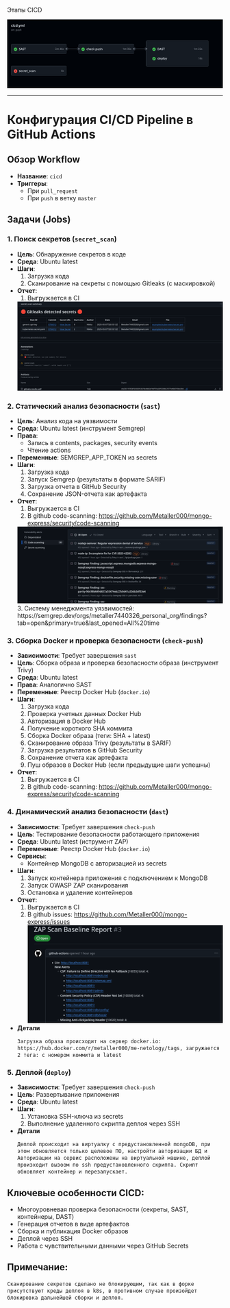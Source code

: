 Этапы CICD

<img src="./assets/1.png" title="Home Page showing databases">

***
# Конфигурация CI/CD Pipeline в GitHub Actions

## Обзор Workflow
- **Название**: `cicd`
- **Триггеры**:
  - При `pull_request` 
  - При `push` в ветку `master` 

## Задачи (Jobs)

### 1. Поиск секретов (`secret_scan`)
- **Цель**: Обнаружение секретов в коде
- **Среда**: Ubuntu latest
- **Шаги**:
  1. Загрузка кода
  2. Сканирование на секреты с помощью Gitleaks (с маскировкой)
- **Отчет**:
  1. Выгружается в CI 
    <img src="./assets/4.png" title="Home Page showing databases"> 

### 2. Статический анализ безопасности (`sast`)
- **Цель**: Анализ кода на уязвимости
- **Среда**: Ubuntu latest (инструмент Semgrep)
- **Права**:
  - Запись в contents, packages, security events
  - Чтение actions
- **Переменные**: SEMGREP_APP_TOKEN из secrets
- **Шаги**:
  1. Загрузка кода
  2. Запуск Semgrep (результаты в формате SARIF)
  3. Загрузка отчета в GitHub Security
  4. Сохранение JSON-отчета как артефакта
- **Отчет**:
  1. Выгружается в CI  
  2. В github code-scanning: https://github.com/Metaller000/mongo-express/security/code-scanning
  <img src="./assets/3.png" title="Home Page showing databases">
  3. Систему менеджмента уязвимостей: https://semgrep.dev/orgs/metaller7440326_personal_org/findings?tab=open&primary=true&last_opened=All%20time

### 3. Сборка Docker и проверка безопасности (`check-push`)
- **Зависимости**: Требует завершения `sast`
- **Цель**: Сборка образа и проверка безопасности образа (инструмент Trivy)
- **Среда**: Ubuntu latest
- **Права**: Аналогично SAST
- **Переменные**: Реестр Docker Hub (`docker.io`)
- **Шаги**:
  1. Загрузка кода
  2. Проверка учетных данных Docker Hub
  3. Авторизация в Docker Hub
  4. Получение короткого SHA коммита
  5. Сборка Docker образа (теги: SHA + latest)
  6. Сканирование образа Trivy (результаты в SARIF)
  7. Загрузка результатов в GitHub Security
  8. Сохранение отчета как артефакта
  9. Пуш образов в Docker Hub (если предыдущие шаги успешны)
- **Отчет**:
  1. Выгружается в CI  
  2. В github code-scanning: https://github.com/Metaller000/mongo-express/security/code-scanning

### 4. Динамический анализ безопасности (`dast`)
- **Зависимости**: Требует завершения `check-push`
- **Цель**: Тестирование безопасности работающего приложения
- **Среда**: Ubuntu latest (иструмент ZAP)
- **Переменные**: Реестр Docker Hub (`docker.io`)
- **Сервисы**:
  - Контейнер MongoDB с авторизацией из secrets
- **Шаги**:
  1. Запуск контейнера приложения с подключением к MongoDB
  2. Запуск OWASP ZAP сканирования
  3. Остановка и удаление контейнеров
- **Отчет**:
  1. Выгружается в CI  
  2. В github issues: https://github.com/Metaller000/mongo-express/issues
     <img src="./assets/2.png" title="Home Page showing databases">
- **Детали**
    ```
    Загрузка образа происходит на сервер docker.io: https://hub.docker.com/r/metaller000/me-netology/tags, загружается 2 тега: с номером коммита и latest
    ```

### 5. Деплой (`deploy`)
- **Зависимости**: Требует завершения `check-push`
- **Цель**: Развертывание приложения
- **Среда**: Ubuntu latest
- **Шаги**:
  1. Установка SSH-ключа из secrets
  2. Выполнение удаленного скрипта деплоя через SSH
- **Детали**
    ```
    Деплой происходит на виртуалку с предустановленной mongoDB, при этом обновляется только целевое ПО, настройти авторизации БД и Авторизации на сервис расположены на виртуальной машине, деплой произходит вызоом по ssh предустановленного скрипта. Скрипт обновляет контейнер и перезапускает.    
    ```
## Ключевые особенности CICD:
- Многоуровневая проверка безопасности (секреты, SAST, контейнеры, DAST)
- Генерация отчетов в виде артефактов
- Сборка и публикация Docker образов
- Деплой через SSH
- Работа с чувствительными данными через GitHub Secrets


## Примечание:
```
Сканирование секретов сделано не блокирующим, так как в форке присутствуют креды деплоя в k8s, в противном случае произойдет блокировка дальнейшей сборки и деплоя.
```